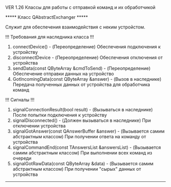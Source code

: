 VER 1.26 Классы для работы с отправкой команд и их обработчикой


***** Класс QAbstractExchanger *****

Служит для обеспечения взаимодействия с неким устройстом.

!!! Требования для наследника класса !!!
1. connectDevice() - (Переопределение) Обеспечения подключения к устройству
2. disconnectDevice - (Переопределение) Обеспечения отключения от устройства
3. sendData(const QByteArray &cmdToSend) - (Переопределение) Обеспечение отправки данных на устройство
4. GotIncomingData(const QByteArray &answer) - (Вызов в наследнике) Передача полученных данных от устройства для
обработчика команд

!!! Сигналы !!!

1. signalConnectionResult(bool result) - (Вызываться в наследнике) После попытки подключения к устройству
2. signalDisconnected() - (Должен вызываться в наследнике) При отключении устройства
3. signalGotAnswer(const QAnswerBuffer &answer) - (Вызывается самим абстрактным классом) При получении ответа на команду
от устройства
4. signalCommandEnd(const TAnswersList &answersList) - (Вызывается самим абстрактным классом) При выполнении всех команд из очереди
5. signalGotRawData(const QByteArray &data) - (Вызывается самим абстрактным классом) При получении "сырых" данных
от устройства

***********************************************************
